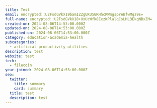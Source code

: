 ```yaml
---
title: Test
email: encrypted::U2FsdGVkX19bamIZZgUKUSGRHhcKWmgspYeBfwMqz9s=
full-name: encrypted::U2FsdGVkX18+UxUcWfk8ExzKPlalqCsLML3EkqNBxZM=
created-on: 2024-08-06T14:53:00.000Z
updated-on: 2024-08-06T14:53:00.000Z
published-on: 2024-08-06T14:53:00.000Z
category: education-academia-health
subcategories:
  - artificial-productivity-utilities
description: test
website: test
tech:
  - filecoin
year-joined: 2024-08-06T14:53:00.000Z
seo:
  twitter:
    title: summary
    card: summary
  title: test
  description: test
---
```

